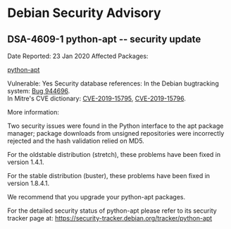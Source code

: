 
Debian Security Advisory
========================


DSA-4609-1 python-apt -- security update
----------------------------------------



Date Reported:
23 Jan 2020
Affected Packages:

[python-apt](https://packages.debian.org/src:python-apt)

Vulnerable:
Yes
Security database references:
In the Debian bugtracking system: [Bug 944696](https://bugs.debian.org/cgi-bin/bugreport.cgi?bug=944696).  
In Mitre's CVE dictionary: [CVE-2019-15795](https://security-tracker.debian.org/tracker/CVE-2019-15795), [CVE-2019-15796](https://security-tracker.debian.org/tracker/CVE-2019-15796).  

More information:

Two security issues were found in the Python interface to the apt
package manager; package downloads from unsigned repositories were
incorrectly rejected and the hash validation relied on MD5.


For the oldstable distribution (stretch), these problems have been fixed
in version 1.4.1.


For the stable distribution (buster), these problems have been fixed in
version 1.8.4.1.


We recommend that you upgrade your python-apt packages.


For the detailed security status of python-apt please refer to
its security tracker page at:
<https://security-tracker.debian.org/tracker/python-apt>





